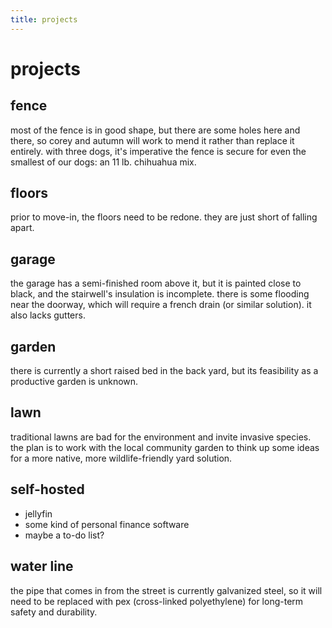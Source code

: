 ```yaml
---
title: projects
---
```


# projects

## fence

most of the fence is in good shape, but there are some holes here and there, so corey and autumn will work to mend it rather than replace it entirely. with three dogs, it's imperative the fence is secure for even the smallest of our dogs: an 11 lb. chihuahua mix.

## floors

prior to move-in, the floors need to be redone. they are just short of falling apart.

## garage

the garage has a semi-finished room above it, but it is painted close to black, and the stairwell's insulation is incomplete. there is some flooding near the doorway, which will require a french drain (or similar solution). it also lacks gutters.

## garden

there is currently a short raised bed in the back yard, but its feasibility as a productive garden is unknown.

## lawn

traditional lawns are bad for the environment and invite invasive species. the plan is to work with the local community garden to think up some ideas for a more native, more wildlife-friendly yard solution.

## self-hosted

- jellyfin
- some kind of personal finance software
- maybe a to-do list?

## water line

the pipe that comes in from the street is currently galvanized steel, so it will need to be replaced with pex (cross-linked polyethylene) for long-term safety and durability.